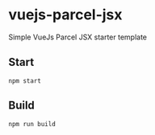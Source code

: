 # vuejs-parcel-jsx

Simple VueJs Parcel JSX starter template

## Start
`npm start`

## Build
`npm run build`
